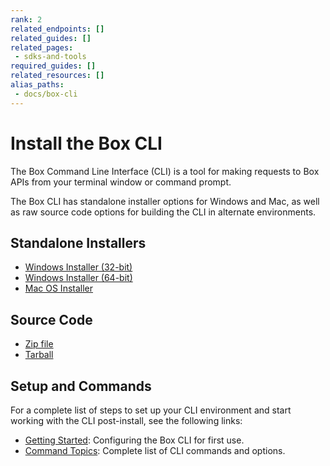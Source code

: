 ```yaml
---
rank: 2
related_endpoints: []
related_guides: []
related_pages:
 - sdks-and-tools
required_guides: []
related_resources: []
alias_paths:
 - docs/box-cli
---
```


# Install the Box CLI

The Box Command Line Interface (CLI) is a tool for making requests to
Box APIs from your terminal window or command prompt.

The Box CLI has standalone installer options for Windows and Mac, as well as
raw source code options for building the CLI in alternate environments.

## Standalone Installers

* [Windows Installer (32-bit)][win-32-installer]
* [Windows Installer (64-bit)][win-64-installer]
* [Mac OS Installer][macos-installer]

## Source Code

* [Zip file][source-zip]
* [Tarball][source-tarball]

## Setup and Commands

For a complete list of steps to set up your CLI environment and start working
with the CLI post-install, see the following links:

* [Getting Started][cli-getting-started]: Configuring the Box CLI for first use.
* [Command Topics][cli-commands]: Complete list of CLI commands and options.

[win-32-installer]: https://github.com/box/boxcli/releases/download/v2.4.0/box-v2.4.0-x86.exe
[win-64-installer]: https://github.com/box/boxcli/releases/download/v2.4.0/box-v2.4.0-x64.exe
[macos-installer]: https://github.com/box/boxcli/releases/download/v2.4.0/box-v2.4.0.pkg
[source-zip]: https://github.com/box/boxcli/archive/v2.4.0.zip
[source-tarball]: https://github.com/box/boxcli/archive/v2.4.0.tar.gz
[cli-getting-started]: https://github.com/box/boxcli#getting-started
[cli-commands]: https://github.com/box/boxcli#command-topics
